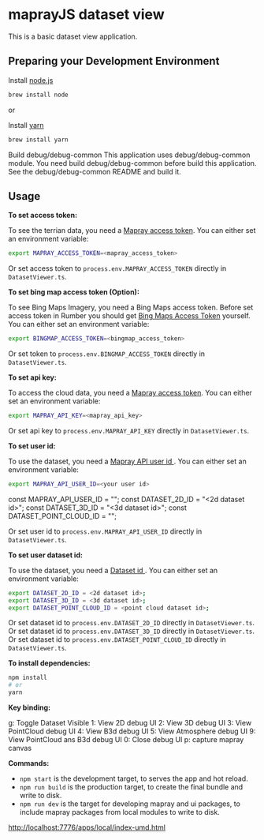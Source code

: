 # maprayJS dataset view
This is a basic dataset view application.

## Preparing your Development Environment
Install [node.js](https://nodejs.org/)
```bash
brew install node
```
or

Install [yarn](https://yarnpkg.com/en/)
```bash
brew install yarn
```

Build debug/debug-common
This application uses debug/debug-common module.
You need build debug/debug-common before build this application.
See the debug/debug-common README and build it. 


## Usage
**To set access token:**

To see the terrian data, you need a [Mapray access token](/doc/developer-guide/GettingStarted/index.md). You can either set an environment variable:

```bash
export MAPRAY_ACCESS_TOKEN=<mapray_access_token>
```

Or set access token to `process.env.MAPRAY_ACCESS_TOKEN` directly in `DatasetViewer.ts`.


**To set bing map access token (Option):**

To see Bing Maps Imagery, you need a Bing Maps access token. 
Before set access token in Rumber you should get [Bing Maps Access Token](https://docs.microsoft.com/en-us/bingmaps/getting-started/bing-maps-dev-center-help/getting-a-bing-maps-key) yourself.
You can either set an environment variable:
```bash
export BINGMAP_ACCESS_TOKEN=<bingmap_access_token>
```

Or set token to `process.env.BINGMAP_ACCESS_TOKEN` directly in `DatasetViewer.ts`.


**To set api key:**

To access the cloud data, you need a [Mapray access token](/doc/developer-guide/GettingStarted/index.md). You can either set an environment variable:

```bash
export MAPRAY_API_KEY=<mapray_api_key>
```

Or set api key to `process.env.MAPRAY_API_KEY` directly in `DatasetViewer.ts`.


**To set user id:**

To use the dataset, you need a [Mapray API user id ](/doc/developer-guide/Account/index.md). You can either set an environment variable:

```bash
export MAPRAY_API_USER_ID=<your user id>
```
const MAPRAY_API_USER_ID = "<your user id>";
const DATASET_2D_ID = "<2d dataset id>";
const DATASET_3D_ID = "<3d dataset id>";
const DATASET_POINT_CLOUD_ID = "<point cloud dataset id>";

Or set user id to `process.env.MAPRAY_API_USER_ID` directly in `DatasetViewer.ts`.


**To set user dataset id:**

To use the dataset, you need a [Dataset id ](/doc/developer-guide/ConnectMaprayCloud-2D/index.md). You can either set an environment variable:

```bash
export DATASET_2D_ID = <2d dataset id>;
export DATASET_3D_ID = <3d dataset id>;
export DATASET_POINT_CLOUD_ID = <point cloud dataset id>;
```

Or set dataset id to `process.env.DATASET_2D_ID` directly in `DatasetViewer.ts`.
Or set dataset id to `process.env.DATASET_3D_ID` directly in `DatasetViewer.ts`.
Or set dataset id to `process.env.DATASET_POINT_CLOUD_ID` directly in `DatasetViewer.ts`.


**To install dependencies:**

```bash
npm install
# or
yarn
```

**Key binding:**

g: Toggle Dataset Visible
1: View 2D debug UI
2: View 3D debug UI
3: View PointCloud debug UI
4: View B3d debug UI
5: View Atmosphere debug UI
9: View PointCloud ans B3d debug UI
0: Close debug UI
p: capture mapray canvas


**Commands:**
* `npm start` is the development target, to serves the app and hot reload.
* `npm run build` is the production target, to create the final bundle and write to disk.
* `npm run dev` is the target for developing mapray and ui packages, to include mapray packages from local modules to write to disk.

[http://localhost:7776/apps/local/index-umd.html](http://localhost:7776/apps/local/index-umd.html)
